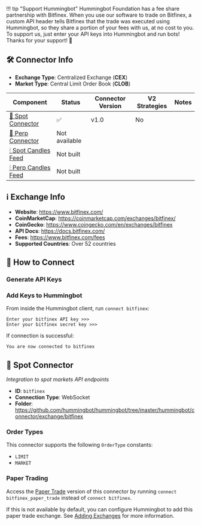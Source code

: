 !!! tip "Support Hummingbot"
    Hummingbot Foundation has a fee share partnership with Bitfinex. When you use our software to trade on Bitfinex, a custom API header tells Bitfinex that the trade was executed using Hummingbot, so they share a portion of your fees with us, at no cost to you. To support us, just enter your API keys into Hummingbot and run bots! Thanks for your support! 🙏

## 🛠 Connector Info

- **Exchange Type**: Centralized Exchange (**CEX**)
- **Market Type**: Central Limit Order Book (**CLOB**)

| Component | Status | Connector Version | V2 Strategies | Notes | 
| --------- | ------ | ----------------- |  ------------ | ----- |
| [🔀 Spot Connector](#spot-connector) | ✅ | v1.0 | No | |
| [🔀 Perp Connector](#perp-connector) | Not available |
| [🕯 Spot Candles Feed](#spot-candles-feed) | Not built  | 
| [🕯 Perp Candles Feed](#perp-candles-feed) | Not built  | 

## ℹ️ Exchange Info

- **Website**: <https://www.bitfinex.com/>
- **CoinMarketCap**: <https://coinmarketcap.com/exchanges/bitfinex/>
- **CoinGecko**: <https://www.coingecko.com/en/exchanges/bitfinex>
- **API Docs**: <https://docs.bitfinex.com/>
- **Fees**: <https://www.bitfinex.com/fees>
- **Supported Countries**: Over 52 countries

## 🔑 How to Connect

### Generate API Keys



### Add Keys to Hummingbot

From inside the Hummingbot client, run `connect bitfinex`:

```
Enter your bitfinex API key >>>
Enter your bitfinex secret key >>>
```

If connection is successful:

```
You are now connected to bitfinex
```


## 🔀 Spot Connector
*Integration to spot markets API endpoints*

- **ID**: `bitfinex`
- **Connection Type**: WebSocket
- **Folder**: <https://github.com/hummingbot/hummingbot/tree/master/hummingbot/connector/exchange/bitfinex>

### Order Types

This connector supports the following `OrderType` constants:

- `LIMIT`
- `MARKET`

### Paper Trading

Access the [Paper Trade](/global-configs/paper-trade/) version of this connector by running `connect bitfinex_paper_trade` instead of `connect bitfinex`.

If this is not available by default, you can configure Hummingbot to add this paper trade exchange. See [Adding Exchanges](/global-configs/paper-trade/#adding-exchanges) for more information.
```
